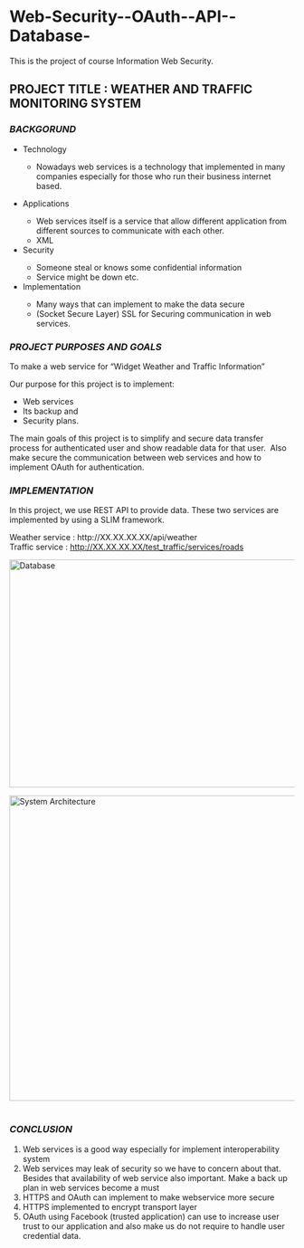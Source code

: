 # Web-Security--OAuth--API--Database-
This is the project of course Information Web Security. 
<h2><strong>PROJECT TITLE : WEATHER AND TRAFFIC MONITORING SYSTEM</strong></h2>
<h3><strong><em>BACKGORUND&nbsp;</em></strong></h3>
<ul style="font-weight: 400;">
<li style="font-weight: 400;"><span style="font-weight: 400;">Technology</span></li>
<ul>
<li style="font-weight: 400;"><span style="font-weight: 400;">Nowadays web services is a technology that implemented in many companies especially for those who run their business internet based.</span></li>
</ul>
</ul>
<ul style="font-weight: 400;">
<li style="font-weight: 400;"><span style="font-weight: 400;">Applications</span></li>
<ul>
<li style="font-weight: 400;"><span style="font-weight: 400;">Web services itself is a service that allow different application from different sources to communicate with each other.</span></li>
<li style="font-weight: 400;"><span style="font-weight: 400;">XML</span></li>
</ul>
<li style="font-weight: 400;"><span style="font-weight: 400;">Security</span></li>
<ul>
<li style="font-weight: 400;"><span style="font-weight: 400;">Someone steal or knows some confidential information</span></li>
<li style="font-weight: 400;"><span style="font-weight: 400;">Service might be down etc.</span></li>
</ul>
<li style="font-weight: 400;"><span style="font-weight: 400;">Implementation</span></li>
<ul>
<li style="font-weight: 400;"><span style="font-weight: 400;">Many ways that can implement to make the data secure</span></li>
<li style="font-weight: 400;"><span style="font-weight: 400;">(Socket Secure Layer) SSL for Securing communication in web services.</span></li>
</ul>
</ul>
<h3><strong><em>PROJECT PURPOSES AND GOALS</em></strong></h3>
<p><span style="font-weight: 400;">To make a web service for &ldquo;Widget Weather and Traffic Information&rdquo;</span></p>
<p><span style="font-weight: 400;">Our purpose for this project is to implement:</span></p>
<ul>
<li><span style="font-weight: 400;">Web services</span></li>
<li><span style="font-weight: 400;">Its backup and</span></li>
<li><span style="font-weight: 400;">Security plans.</span></li>
</ul>
<p style="font-weight: 400;"><span style="font-weight: 400;">The main goals of this project is to simplify and secure data transfer process for authenticated user and show readable data for that user. &nbsp;</span><span style="font-weight: 400;">Also make secure the communication between web services and h</span><span style="font-weight: 400;">ow to implement OAuth for authentication.</span></p>
<h3 style="font-weight: 400;"><strong><em>IMPLEMENTATION</em></strong></h3>
<p>In this project, we use REST API to provide data. These two services are implemented by using a SLIM framework.</p>
<p>Weather service : http://XX.XX.XX.XX/api/weather <br />Traffic service : <a href="http://XX.XX.XX.XX/test_traffic/services/roads">http://XX.XX.XX.XX/test_traffic/services/roads</a></p>
<p><img src="https://lh3.googleusercontent.com/MTK2-J37XnmPX_u18uD3B3jPCHOiF9kEsWCTRILk34d7i8hWxUJ26ormXEiija5vP8fI7vXb476WWcnGRFzyoz37MksIc_9oOSc4FUrmh66PAO4Y2xgWVJsoo_wuk9Jw8pUU770ybUUisTGIuCa1K_vkFbHRJp0zQHbGeS4ILXcb8GyvP0ITud5TFp4tT6lTE4u7r9G3EdB7QY8xZ1zwxLR2Cazbr7wBmZzlwwFk2WWhIp-VVcvnPPnnN5Pli6eiXP3dCgfw6ncJNJp-CQAhCKzrG_mF4Sb9MN7KMlMjRYfuRyCDD1cz2Uc8gunyrIhPrMadTQ2kbOcUztk83nHwqia0gZe4O6QpM-95EMsMEnxZkCvpofAb_3fJmqlcn2p_KgGm0bwZwN7zsBXO_MIjcbj-vH6vizwqrSZoEyz5wTYdeVvUfHVfbuY0bo4Kt9F1ZzTvYRcgHt2kSCfIVp_DsOslKAwnAdjBuuwGfV3s2OOcoDUnW3xSEPjGgYC6Qoltj6cxMRoVZFxBCx8NClTZsaQ8VgFnCt3WttNspphlbNCxHHKtrR2ENOamwdhvcEv8cCvI_ieN-kK0kgMSHIwb65y7ick5cpwPdJHloruUzcdKNo0PPV2od8BWxlqqvQh3KOT4RMEmMSxIX8ZQKIRX-pot3EDULvh10uaf4U-jsGRRnndckctyMY1GasLKHZKBR8X8vDRe6jNJgGQJ=w960-h540-no" alt="Database " width="940" height="403" /></p>
<p><span style="font-weight: 400;"><img src="https://lh3.googleusercontent.com/5BULSibKqwH56jLDp82VlfxSPNAmHvrhc9oU-Ds_kG41_UGxRHp19SmV8PVZTa7RTB1kmgW0KvSWXBZL-cylXy3EzrDyA9jxDTh46ffWhk4G8ZWXdb87map9-DD3xISQWfIoZ7QKRZLjy5oorOXDgAih3r-97DLqHs7j0o9GobQYgeVFJGFjVZSRVX0LM05W1iEOKEMpSw96jDfIyTRopYmjS2JGyjw7TYV6i0yT42pIN7RSQjV4Ck0wvmkEJdc47h9VKVOuWZ3FQxjmPHsnpgEOvtEvkRKEYddSZkVmoL6lZS9kzGs89TsgjY53rXZogLqOuEOaHbz7_2IK4QK_s_oEjfobLiNR94f6uvAbU0m4ELdfFtzPLdCBTNKy7zFqP4_pHNb1u7a19lOX3IYwDJJdKCehFVEaFc5AQzm-kVaAwaQO4jj3dtjdW8il3AJWFD2v1WT_wJPQn3rMCYeTByn6cpCvx_SOkDbCBF0Mu7KkLsu3eTzc0ivNYsXtepIWSYYgfQsa78BXQBmnyipmdkTRa-gHqoDB3LgNfDTFDLwuNASCA1b8tHSckbyB7N1oCzwrbp6t0GtAfDoKxwJQoMMIQ6L92_aCSSJvIMSeqYwQ8IQRc6ZXweSYjeVWOLYtFK-mNKxZqqUgVVnSVcO9xPGV5-PkFH71hcJfDuBHGOIOOtoICXAGiv05BuUECToE4e3Letfhhk0bq3Av=w960-h540-no" alt="System Architecture" width="960" height="540" /><br style="font-weight: 400;" />&nbsp;</span></p>
<h3><strong><em>CONCLUSION</em></strong></h3>
<ol style="font-weight: 400;">
<li style="font-weight: 400;"><span style="font-weight: 400;">Web services is a good way especially for implement interoperability system</span></li>
<li style="font-weight: 400;"><span style="font-weight: 400;">Web services may leak of security so we have to concern about that. Besides that availability of web service also important. Make a back up plan in web services become a must</span></li>
<li style="font-weight: 400;"><span style="font-weight: 400;">HTTPS and OAuth can implement to make webservice more secure</span></li>
<li style="font-weight: 400;"><span style="font-weight: 400;">HTTPS implemented to encrypt transport layer </span></li>
<li style="font-weight: 400;"><span style="font-weight: 400;">OAuth using Facebook (trusted application) can use to increase user trust to our application and also make us do not require to handle user credential data.</span></li>
</ol>
<p>&nbsp;</p>
